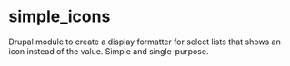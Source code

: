 simple_icons
============

Drupal module to create a display formatter for select lists that shows an icon instead of the value. Simple and single-purpose.
